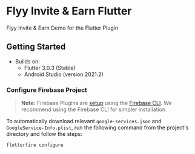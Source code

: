 # Flyy Invite & Earn Flutter

Flyy Invite & Earn Demo for the Flutter Plugin

## Getting Started
- Builds on:
    - Flutter 3.0.3 (Stable)
    - Android Studio (version 2021.2)


### Configure Firebase Project

> **Note:** Firebase Plugins are [setup](https://firebase.google.com/docs/flutter/setup?platform=android) using the [Firebase CLI](https://firebase.google.com/docs/cli#setup_update_cli).
>We recommend using the Firebase CLI for simpler installation.


To automatically download relevant `google-services.json` and `GoogleService-Info.plist`, run the following
command from the project's directory and follow the steps:
```shell
flutterfire configure
```

